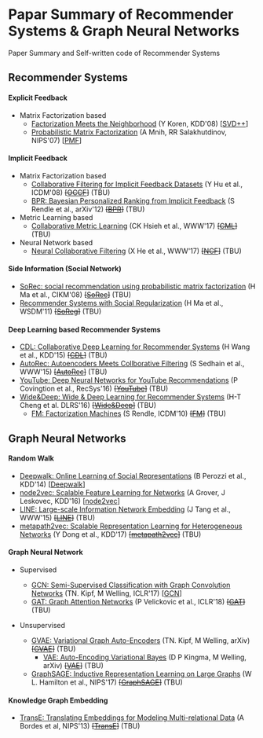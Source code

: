 # Papar Summary of Recommender Systems & Graph Neural Networks

Paper Summary and Self-written code of Recommender Systems

## Recommender Systems

#### Explicit Feedback

* Matrix Factorization based
    + [Factorization Meets the Neighborhood](https://dl.acm.org/doi/10.1145/1401890.1401944) (Y Koren, KDD'08) [[SVD++](rec_sys/matrix_factorization/SVD_integrated)]
    + [Probabilistic Matrix Factorization](https://papers.nips.cc/paper/2007/file/d7322ed717dedf1eb4e6e52a37ea7bcd-Paper.pdf) (A Mnih, RR Salakhutdinov, NIPS'07) [[PMF](rec_sys/matrix_factorization/SVD_integrated/PMF)]

#### Implicit Feedback

* Matrix Factorization based
    + [Collaborative Filtering for Implicit Feedback Datasets](http://yifanhu.net/PUB/cf.pdf) (Y Hu et al., ICDM'08) ~~[[OCCF]()]~~ (TBU)
    + [BPR: Bayesian Personalized Ranking from Implicit Feedback](https://arxiv.org/abs/1205.2618) (S Rendle et al., arXiv'12) ~~[[BPR]()]~~ (TBU)
* Metric Learning based
    + [Collaborative Metric Learning](https://dl.acm.org/doi/10.1145/3038912.3052639) (CK Hsieh et al., WWW'17) ~~[[CML]()]~~ (TBU)
* Neural Network based
    + [Neural Collaborative Filtering](https://dl.acm.org/doi/10.1145/3038912.3052569) (X He et al., WWW'17) ~~[[NCF]()]~~ (TBU)

#### Side Information (Social Network)

* [SoRec: social recommendation using probabilistic matrix factorization](https://dl.acm.org/doi/10.1145/1458082.1458205) (H Ma et al., CIKM'08) ~~[[SoRec]()]~~ (TBU)
* [Recommender Systems with Social Regularization](https://dl.acm.org/doi/10.1145/1935826.1935877) (H Ma et al., WSDM'11) ~~[[SoReg]()]~~ (TBU)

#### Deep Learning based Recommender Systems

* [CDL: Collaborative Deep Learning for Recommender Systems](http://www.wanghao.in/paper/KDD15_CDL.pdf) (H Wang et al., KDD'15) ~~[[CDL]()]~~ (TBU)
* [AutoRec: Autoencoders Meets Collborative Filtering](https://users.cecs.anu.edu.au/~u5098633/papers/www15.pdf) (S Sedhain et al., WWW'15) ~~[[AutoRec]()]~~ (TBU)
* [YouTube: Deep Neural Networks for YouTube Recommendations](https://static.googleusercontent.com/media/research.google.com/ko//pubs/archive/45530.pdf) (P Covingtion et al., RecSys'16) ~~[[YouTube]()]~~ (TBU)
* [Wide&Deep: Wide & Deep Learning for Recommender Systems](https://arxiv.org/abs/1606.07792) (H-T Cheng et al. DLRS'16) ~~[[Wide&Deep]()]~~ (TBU)
    + [FM: Factorization Machines](https://ieeexplore.ieee.org/document/5694074) (S Rendle, ICDM'10) ~~[[FM]()]~~ (TBU)


## Graph Neural Networks

#### Random Walk

* [Deepwalk: Online Learning of Social Representations](https://arxiv.org/pdf/1403.6652.pdf) (B Perozzi et al., KDD'14) [[Deepwalk](gnn/deepwalk)]
* [node2vec: Scalable Feature Learning for Networks](https://arxiv.org/pdf/1607.00653.pdf) (A Grover, J Leskovec, KDD'16) [[node2vec](gnn/node2vec)]
* [LINE: Large-scale Information Network Embedding](https://arxiv.org/pdf/1503.03578.pdf) (J Tang et al., WWW'15) ~~[[LINE]()]~~ (TBU)
* [metapath2vec: Scalable Representation Learning for Heterogeneous Networks](https://ericdongyx.github.io/papers/KDD17-dong-chawla-swami-metapath2vec.pdf) (Y Dong et al., KDD'17) ~~[[metapath2vec]()]~~ (TBU)

#### Graph Neural Network

* Supervised
    + [GCN: Semi-Supervised Classification with Graph Convolution Networks](https://openreview.net/pdf?id=SJU4ayYgl) (TN. Kipf, M Welling, ICLR'17) [[GCN](gnn/gcn)]
    + [GAT: Graph Attention Networks](https://arxiv.org/pdf/1710.10903.pdf) (P Velickovic et al., ICLR'18) ~~[[GAT]()]~~ (TBU)

* Unsupervised
    + [GVAE: Variational Graph Auto-Encoders](https://arxiv.org/abs/1611.07308) (TN. Kipf, M Welling, arXiv) ~~[[GVAE]()]~~ (TBU)
        + [VAE: Auto-Encoding Variational Bayes](https://arxiv.org/abs/1312.6114) (D P Kingma, M Welling, arXiv) ~~[[VAE]()]~~ (TBU)
    + [GraphSAGE: Inductive Representation Learning on Large Graphs](https://arxiv.org/pdf/1706.02216.pdf) (W L. Hamilton et al., NIPS'17) ~~[[GraphSAGE]()]~~ (TBU)

#### Knowledge Graph Embedding

* [TransE: Translating Embeddings for Modeling Multi-relational Data](https://papers.nips.cc/paper/2013/file/1cecc7a77928ca8133fa24680a88d2f9-Paper.pdf) (A Bordes et al, NIPS'13) ~~[[TransE]()]~~ (TBU)
